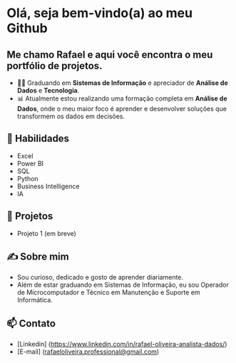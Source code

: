 # Olá, seja bem-vindo(a) ao meu Github

## Me chamo Rafael e aqui você encontra o meu portfólio de projetos. ##

- 👨‍🎓 Graduando em **Sistemas de Informação** e apreciador de **Análise de Dados** e **Tecnologia**.
- 📊 Atualmente estou realizando uma formação completa em **Análise de Dados**, onde o meu maior foco é aprender e desenvolver soluções que transformem os dados em decisões.

## 🚀 Habilidades

- Excel
- Power BI
- SQL
- Python
- Business Intelligence
- IA

## 📂 Projetos

- Projeto 1 (em breve)

## ✍️ Sobre mim

- Sou curioso, dedicado e gosto de aprender diariamente. 
- Além de estar graduando em Sistemas de Informação, eu sou Operador de Microcomputador e Técnico em Manutenção e Suporte em Informática.

## 📫 Contato

- [Linkedin] (https://www.linkedin.com/in/rafael-oliveira-analista-dados/)
- [E-mail] (rafaeloliveira.professional@gmail.com)

<!--
**rafaeloliveira31/rafaeloliveira31** is a ✨ _special_ ✨ repository because its `README.md` (this file) appears on your GitHub profile.

Here are some ideas to get you started:

- 🔭 I’m currently working on ...
- 🌱 I’m currently learning ...
- 👯 I’m looking to collaborate on ...
- 🤔 I’m looking for help with ...
- 💬 Ask me about ...
- 📫 How to reach me: ...
- 😄 Pronouns: ...
- ⚡ Fun fact: ...
-->
